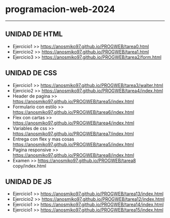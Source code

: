 # programacion-web-2024
---
## UNIDAD DE HTML
- Ejercicio1 >> https://anosmiko97.github.io/PROGWEB/tarea0.html
- Ejercicio2 >> https://anosmiko97.github.io/PROGWEB/tarea1.html
- Ejercicio3 >> https://anosmiko97.github.io/PROGWEB/tarea2/form.html

## UNIDAD DE CSS
- Ejercicio1 >> https://anosmiko97.github.io/PROGWEB/tarea3/walter.html
- Ejercicio2 >> https://anosmiko97.github.io/PROGWEB/tarea4/index.html
- Header de pagina >> https://anosmiko97.github.io/PROGWEB/tarea5/index.html
- Formulario con estilo >> https://anosmiko97.github.io/PROGWEB/tarea6/index.html
- Flex con cartas >> https://anosmiko97.github.io/PROGWEB/tarea4/index.html
- Variables de css >> https://anosmiko97.github.io/PROGWEB/tarea7/index.html
- Entrega con flex y mas cosas https://anosmiko97.github.io/PROGWEB/tarea5/index.html
- Pagina responsive >> https://anosmiko97.github.io/PROGWEB/tarea8/index.html
- Examen >> https://anosmiko97.github.io/PROGWEB/tarea8 copy/index.html

## UNIDAD DE JS
- Ejercicio1 >> https://anosmiko97.github.io/PROGWEB/tarea13/index.html
- Ejercicio2 >> https://anosmiko97.github.io/PROGWEB/tarea12/index.html
- Ejercicio1 >> https://anosmiko97.github.io/PROGWEB/tarea14/index.html
- Ejercicio1 >> https://anosmiko97.github.io/PROGWEB/tarea15/index.html
